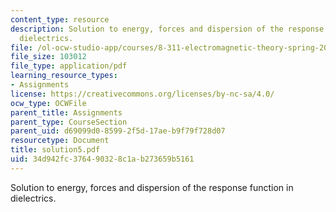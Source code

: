 ```yaml
---
content_type: resource
description: Solution to energy, forces and dispersion of the response function in
  dielectrics.
file: /ol-ocw-studio-app/courses/8-311-electromagnetic-theory-spring-2004/34d942fc376490328c1ab273659b5161_solution5.pdf
file_size: 103012
file_type: application/pdf
learning_resource_types:
- Assignments
license: https://creativecommons.org/licenses/by-nc-sa/4.0/
ocw_type: OCWFile
parent_title: Assignments
parent_type: CourseSection
parent_uid: d69099d0-8599-2f5d-17ae-b9f79f728d07
resourcetype: Document
title: solution5.pdf
uid: 34d942fc-3764-9032-8c1a-b273659b5161
---
```

Solution to energy, forces and dispersion of the response function in dielectrics.